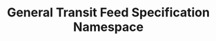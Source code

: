 ---
schema: namespace
title: General Transit Feed Specification Namespace
notes: <span style='color:BlueViolet'>Namespace</span> This the fully annotated General Transit Feed Specification Namespace
organization: DataScientia Foundation
resources:
  - name: GTFS_Namespace.xls
    url: >-
      http://git.knowdive.disi.unitn.it:8080/knowledge/LiveKnowledge/CREP_NKC/ontologies/GTFS/GTFS-namespace/raw/master/GTFS-Namesapce.csv
    format: xls
    description: >-
      This is the file representing the General Transit Feed Specification (GTFS) namespace
version: v0
prefix: GTFS
ns_license: Creative Commons
publisher: DataScientia
annotator: Mayukh Bagchi
owner: DataScientia
other_Namespaces_Reused: foaf
generation_DateTime: 30/04/2024
language: en
type:
  - Namespace
translators: none
keywords: travel
validator: 'Mayukh Bagchi'
reference_teleontology: to be added
reference_UKC_Version: to be added
project_Page: <a href="https://ds.datascientia.eu/community/public/projects/bc4cbd6f-cee4-44c9-84c3-c74b57a4f0b5">Society&Territory project</a>
category:
  - Society&Territory
---